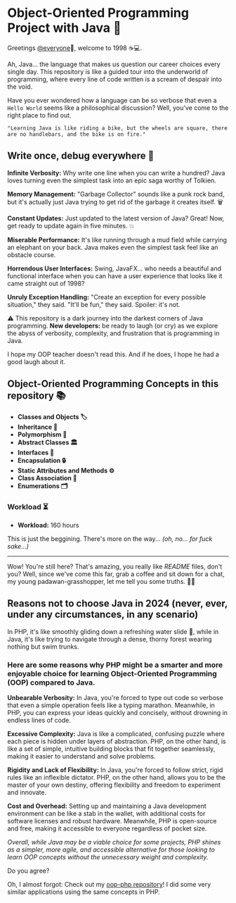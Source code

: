 # Object-Oriented Programming Project with Java 📖

 Greetings [@everyone](#object-oriented-programming-project-with-java-)🖖, welcome to 1998 ☕️💻.

Ah, Java... the language that makes us question our career choices every single day. This repository is like a guided tour into the underworld of programming, where every line of code written is a scream of despair into the void.

Have you ever wondered how a language can be so verbose that even a `Hello World` seems like a philosophical discussion? Well, you've come to the right place to find out.

    "Learning Java is like riding a bike, but the wheels are square, there are no handlebars, and the bike is on fire."

## Write once, debug everywhere 🤡

**Infinite Verbosity:** Why write one line when you can write a hundred? Java loves turning even the simplest task into an epic saga worthy of Tolkien.

**Memory Management:** "Garbage Collector" sounds like a punk rock band, but it's actually just Java trying to get rid of the garbage it creates itself. 🗑️

**Constant Updates:** Just updated to the latest version of Java? Great! Now, get ready to update again in five minutes. 💥

**Miserable Performance:** It's like running through a mud field while carrying an elephant on your back. Java makes even the simplest task feel like an obstacle course.

**Horrendous User Interfaces:** Swing, JavaFX... who needs a beautiful and functional interface when you can have a user experience that looks like it came straight out of 1998?

**Unruly Exception Handling:** "Create an exception for every possible situation," they said. "It'll be fun," they said. Spoiler: it's not.

⚠️ This repository is a dark journey into the darkest corners of Java programming. **New developers:** be ready to laugh (or cry) as we explore the abyss of verbosity, complexity, and frustration that is programming in Java.

I hope my OOP teacher doesn't read this. And if he does, I hope he had a good laugh about it.

## Object-Oriented Programming Concepts in this repository 📚

- **Classes and Objects 🏷️**
- **Inheritance 🧬**
- **Polymorphism 🔄**
- **Abstract Classes 🏛️**
- **Interfaces 🔌**
- **Encapsulation 🔒**
- **Static Attributes and Methods ⚙️**
- **Class Association 🔗**
- **Enumerations 🗂️**

### Workload ⏳

- **Workload:** 160 hours

This is just the beggining. There's more on the way... *(oh, no... for fuck sake...)*

---

Wow! You're still here? That's amazing, you really like *README* files, don't you? Well, since we've come this far, grab a coffee and sit down for a chat, my young padawan-grasshopper, let me tell you some truths. 🍷🗿

## Reasons not to choose Java in 2024 (never, ever, under any circumstances, in any scenario)

In PHP, it's like smoothly gliding down a refreshing water slide 🌈, while in Java, it's like trying to navigate through a dense, thorny forest wearing nothing but swim trunks.

### Here are some reasons why PHP might be a smarter and more enjoyable choice for learning Object-Oriented Programming (OOP) compared to Java.

**Unbearable Verbosity:** In Java, you're forced to type out code so verbose that even a simple operation feels like a typing marathon. Meanwhile, in PHP, you can express your ideas quickly and concisely, without drowning in endless lines of code.

**Excessive Complexity:** Java is like a complicated, confusing puzzle where each piece is hidden under layers of abstraction. PHP, on the other hand, is like a set of simple, intuitive building blocks that fit together seamlessly, making it easier to understand and solve problems.

**Rigidity and Lack of Flexibility:** In Java, you're forced to follow strict, rigid rules like an inflexible dictator. PHP, on the other hand, allows you to be the master of your own destiny, offering flexibility and freedom to experiment and innovate.

**Cost and Overhead:** Setting up and maintaining a Java development environment can be like a stab in the wallet, with additional costs for software licenses and robust hardware. Meanwhile, PHP is open-source and free, making it accessible to everyone regardless of pocket size.

*Overall, while Java may be a viable choice for some projects, PHP shines as a simpler, more agile, and accessible alternative for those looking to learn OOP concepts without the unnecessary weight and complexity.*

Do you agree?

Oh, I almost forgot: Check out my [oop-php repository](https://github.com/andreriffen/PHP-OOP-Projects)! I did some very similar applications using the same concepts in PHP.
